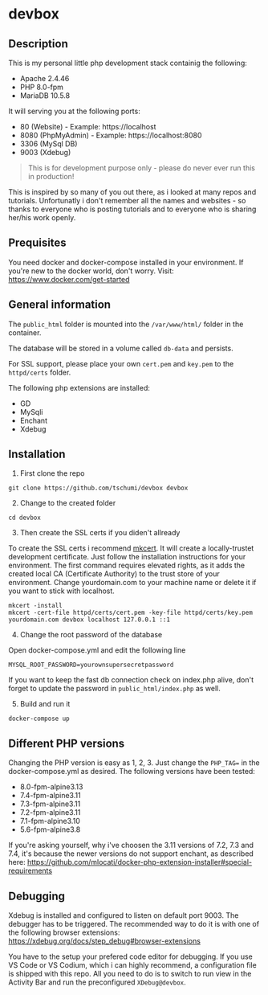# devbox

## Description

This is my personal little php development stack containig the following:

* Apache 2.4.46
* PHP 8.0-fpm
* MariaDB 10.5.8

It will serving you at the following ports:

* 80 (Website) - Example: https://localhost
* 8080 (PhpMyAdmin) - Example: https://localhost:8080
* 3306 (MySql DB)
* 9003 (Xdebug)

> This is for development purpose only - please do never ever run this in production!

This is inspired by so many of you out there, as i looked at many repos and tutorials. Unfortunatly i don't remember all the names and websites - so thanks to everyone who is posting tutorials and to everyone who is sharing her/his work openly.

## Prequisites

You need docker and docker-compose installed in your environment. If you're new to the docker world, don't worry. Visit:
https://www.docker.com/get-started

## General information

The `public_html` folder is mounted into the `/var/www/html/` folder in the container.

The database will be stored in a volume called `db-data` and persists.

For SSL support, please place your own `cert.pem` and `key.pem` to the `httpd/certs` folder.

The following php extensions are installed:

* GD
* MySqli
* Enchant
* Xdebug

## Installation

1. First clone the repo

```
git clone https://github.com/tschumi/devbox devbox
```

2. Change to the created folder

```
cd devbox
```

3. Then create the SSL certs if you diden't allready

To create the SSL certs i recommend [mkcert](https://github.com/FiloSottile/mkcert). It will create a locally-trustet development certificate. Just follow the installation instructions for your environment. The first command requires elevated rights, as it adds the created local CA (Certificate Authority) to the trust store of your environment. Change yourdomain.com to your machine name or delete it if you want to stick with localhost.
```
mkcert -install
mkcert -cert-file httpd/certs/cert.pem -key-file httpd/certs/key.pem yourdomain.com devbox localhost 127.0.0.1 ::1
```

4. Change the root password of the database

Open docker-compose.yml and edit the following line
```
MYSQL_ROOT_PASSWORD=yourownsupersecretpassword
```
If you want to keep the fast db connection check on index.php alive, don't forget to update the password in `public_html/index.php` as well.

5. Build and run it

```
docker-compose up
```

## Different PHP versions

Changing the PHP version is easy as 1, 2, 3. Just change the `PHP_TAG=` in the docker-compose.yml as desired. The following versions have been tested:

* 8.0-fpm-alpine3.13
* 7.4-fpm-alpine3.11
* 7.3-fpm-alpine3.11
* 7.2-fpm-alpine3.11
* 7.1-fpm-alpine3.10
* 5.6-fpm-alpine3.8

If you're asking yourself, why i've choosen the 3.11 versions of 7.2, 7.3 and 7.4, it's because the newer versions do not support enchant, as described here:
https://github.com/mlocati/docker-php-extension-installer#special-requirements

## Debugging

Xdebug is installed and configured to listen on default port 9003. The debugger has to be triggered. The recommended way to do it is with one of the following browser extensions: https://xdebug.org/docs/step_debug#browser-extensions

You have to the setup your prefered code editor for debugging. If you use VS Code or VS Codium, which i can highly recommend, a configuration file is shipped with this repo. All you need to do is to switch to run view in the Activity Bar and run the preconfigured `XDebug@devbox`.
